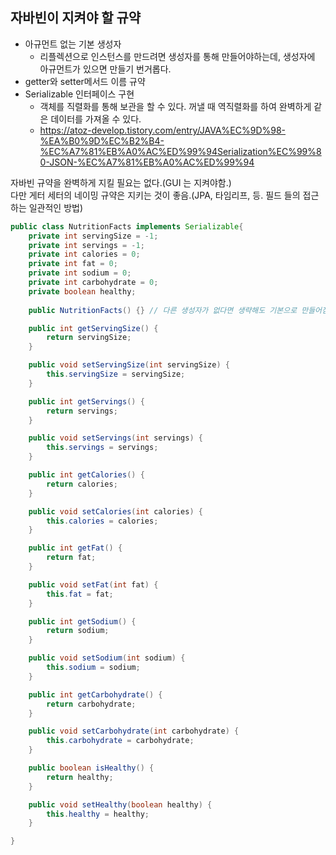 ## 자바빈이 지켜야 할 규약 
* 아규먼트 없는 기본 생성자
  * 리플렉션으로 인스턴스를 만드려면 생성자를 통해 만들어야하는데, 생성자에 아규먼트가 있으면 만들기 번거롭다.
* getter와 setter메서드 이름 규약
* Serializable 인터페이스 구현
  * 객체를 직렬화를 통해 보관을 할 수 있다. 꺼낼 때 역직렬화를 하여 완벽하게 같은 데이터를 가져올 수 있다.  
  * https://atoz-develop.tistory.com/entry/JAVA%EC%9D%98-%EA%B0%9D%EC%B2%B4-%EC%A7%81%EB%A0%AC%ED%99%94Serialization%EC%99%80-JSON-%EC%A7%81%EB%A0%AC%ED%99%94

자바빈 규약을 완벽하게 지킬 필요는 없다.(GUI 는 지켜야함.)  
다만 게터 세터의 네이밍 규약은 지키는 것이 좋음.(JPA, 타임리프, 등. 필드 들의 접근하는 일관적인 방법)

``` java
public class NutritionFacts implements Serializable{
	private int servingSize = -1;
	private int servings = -1;
	private int calories = 0;
	private int fat = 0;
	private int sodium = 0;
	private int carbohydrate = 0;
	private boolean healthy;
	
	public NutritionFacts() {} // 다른 생성자가 없다면 생략해도 기본으로 만들어짐

	public int getServingSize() {
		return servingSize;
	}

	public void setServingSize(int servingSize) {
		this.servingSize = servingSize;
	}

	public int getServings() {
		return servings;
	}

	public void setServings(int servings) {
		this.servings = servings;
	}

	public int getCalories() {
		return calories;
	}

	public void setCalories(int calories) {
		this.calories = calories;
	}

	public int getFat() {
		return fat;
	}

	public void setFat(int fat) {
		this.fat = fat;
	}

	public int getSodium() {
		return sodium;
	}

	public void setSodium(int sodium) {
		this.sodium = sodium;
	}

	public int getCarbohydrate() {
		return carbohydrate;
	}

	public void setCarbohydrate(int carbohydrate) {
		this.carbohydrate = carbohydrate;
	}

	public boolean isHealthy() {
		return healthy;
	}

	public void setHealthy(boolean healthy) {
		this.healthy = healthy;
	}

}

```  
